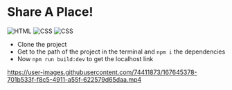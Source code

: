 # Share A Place! 

![HTML](https://img.shields.io/badge/HTML5-E34F26?style=for-the-badge&logo=html5&logoColor=white) ![CSS](https://img.shields.io/badge/JavaScript-323330?style=for-the-badge&logo=javascript&logoColor=F7DF1E) ![CSS](https://img.shields.io/badge/CSS3-1572B6?style=for-the-badge&logo=css3&logoColor=white)

- Clone the project 
- Get to the path of the project in the terminal and `npm i` the dependencies 
- Now `npm run build:dev` to get the localhost link 

https://user-images.githubusercontent.com/74411873/167645378-701b533f-f8c5-4911-a55f-622579d65daa.mp4

